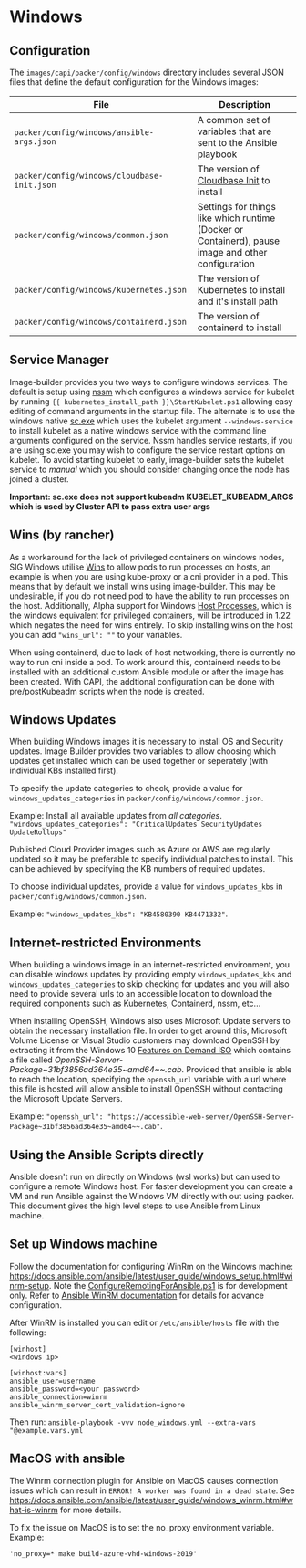 # Windows

## Configuration

The `images/capi/packer/config/windows` directory includes several JSON files that define the default configuration for the Windows images:

| File | Description |
|------|-------------|
| `packer/config/windows/ansible-args.json` | A common set of variables that are sent to the Ansible playbook |
| `packer/config/windows/cloudbase-init.json` | The version of [Cloudbase Init](https://github.com/cloudbase/cloudbase-init) to install |
| `packer/config/windows/common.json` | Settings for things like which runtime (Docker or Containerd), pause image and other configuration |
| `packer/config/windows/kubernetes.json` | The version of Kubernetes to install and it's install path |
| `packer/config/windows/containerd.json` | The version of containerd to install |

## Service Manager

Image-builder provides you two ways to configure windows services. The default is setup using [nssm](https://nssm.cc/) which configures a windows service for kubelet by running `{{ kubernetes_install_path }}\StartKubelet.ps1` allowing easy editing of command arguments in the startup file.  The alternate is to use the windows native [sc.exe](https://docs.microsoft.com/en-us/windows-server/administration/windows-commands/sc-config) which uses the kubelet argument `--windows-service` to install kubelet as a native windows service with the command line arguments configured on the service. Nssm handles service restarts, if you are using sc.exe you may wish to configure the service restart options on kubelet. To avoid starting kubelet to early, image-builder sets the kubelet service to *manual* which you should consider changing once the node has joined a cluster.

**Important: sc.exe does not support kubeadm KUBELET_KUBEADM_ARGS which is used by Cluster API to pass extra user args**

## Wins (by rancher)

As a workaround for the lack of privileged containers on windows nodes, SIG Windows utilise [Wins](https://github.com/rancher/wins/) to allow pods to run processes on hosts, an example is when you are using kube-proxy or a cni provider in a pod. This means that by default we install wins using image-builder. This may be undesirable, if you do not need pod to have the ability to run processes on the host. Additionally, Alpha support for Windows [Host Processes](https://github.com/kubernetes/enhancements/tree/master/keps/sig-windows/1981-windows-privileged-container-support), which is the windows equivalent for privileged containers, will be introduced in 1.22 which negates the need for wins entirely. To skip installing wins on the host you can add `"wins_url": ""` to your variables.  

When using containerd, due to lack of host networking, there is currently no way to run cni inside a pod.   To work around this, containerd needs to be installed with an additional custom Ansible module or after the image has been created.  With CAPI, the addtional configuration can be done with pre/postKubeadm scripts when the node is created.

## Windows Updates

When building Windows images it is necessary to install OS and Security updates.  Image Builder provides two variables to allow choosing which updates get installed which can be used together or seperately (with individual KBs installed first).

To specify the update categories to check, provide a value for `windows_updates_categories` in `packer/config/windows/common.json`.

Example:
Install all available updates from *all categories*.    
`"windows_updates_categories": "CriticalUpdates SecurityUpdates UpdateRollups"` 

Published Cloud Provider images such as Azure or AWS are regularly updated so it may be preferable to specify individual patches to install.  This can be achieved by specifying the KB numbers of required updates.

To choose individual updates, provide a value for `windows_updates_kbs` in `packer/config/windows/common.json`. 

Example: 
`"windows_updates_kbs": "KB4580390 KB4471332"`.  

## Internet-restricted Environments
When building a windows image in an internet-restricted environment, you can disable windows updates by providing empty `windows_updates_kbs` and `windows_updates_categories` to skip checking for updates and you will also need to provide several urls to an accessible location to download the required components such as Kubernetes, Containerd, nssm, etc... 

When installing OpenSSH, Windows also uses Microsoft Update servers to obtain the necessary installation file.  In order to get around this, Microsoft Volume License or Visual Studio customers may download OpenSSH by extracting it from the Windows 10 [Features on Demand ISO](https://docs.microsoft.com/en-us/windows-hardware/manufacture/desktop/features-on-demand-non-language-fod) which contains a file called *OpenSSH-Server-Package~31bf3856ad364e35~amd64~~.cab*. Provided that ansible is able to reach the location, specifying the `openssh_url` variable with a url where this file is hosted will allow ansible to install OpenSSH without contacting the Microsoft Update Servers. 

Example: 
`"openssh_url": "https://accessible-web-server/OpenSSH-Server-Package~31bf3856ad364e35~amd64~~.cab"`.  

## Using the Ansible Scripts directly

Ansible doesn't run on directly on Windows (wsl works) but can used to configure a remote Windows host.  For faster development you can create a VM and run Ansible against the Windows VM directly with out using packer. This document gives the high level steps to use Ansible from Linux machine.

## Set up Windows machine
Follow the documentation for configuring WinRm on the Windows machine: https://docs.ansible.com/ansible/latest/user_guide/windows_setup.html#winrm-setup. Note the [ConfigureRemotingForAnsible.ps1](https://raw.githubusercontent.com/ansible/ansible/devel/examples/scripts/ConfigureRemotingForAnsible.ps1) is for development only.  Refer to [Ansible WinRM documentation](https://docs.ansible.com/ansible/latest/user_guide/windows_winrm.html) for details for advance configuration.

After WinRM is installed you can edit or `/etc/ansible/hosts` file with the following:

```
[winhost]    
<windows ip>

[winhost:vars]
ansible_user=username
ansible_password=<your password>
ansible_connection=winrm
ansible_winrm_server_cert_validation=ignore
```

Then run: `ansible-playbook -vvv node_windows.yml --extra-vars "@example.vars.yml`

## MacOS with ansible
The Winrm connection plugin for Ansible on MacOS causes connection issues which can result in `ERROR! A worker was found in a dead state`. See https://docs.ansible.com/ansible/latest/user_guide/windows_winrm.html#what-is-winrm for more details.

To fix the issue on MacOS is to set the no_proxy environment variable. Example:

```
'no_proxy=* make build-azure-vhd-windows-2019'
```
